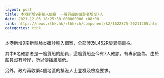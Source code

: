 ```yaml
---
layout: post
title: 本港新增9宗輸入個案　一艘貨船的確診者增至7人
date: 2021-12-05 18:25:50.000000000 +08:00
link: https://news.rthk.hk/rthk/ch/component/k2/1622875-20211205.htm
categories: rthk
---
```


本港新增9宗新型肺炎確診輸入個案，全部涉及L452R變異病毒株。

其中6名確診者是一艘貨船的船員，這艘貨船至今有7人確診。有專家認為，由於船員沒有登岸，所以傳播風險低。

另外，政府再收緊4個地區的抵港人士登機及檢疫要求。
